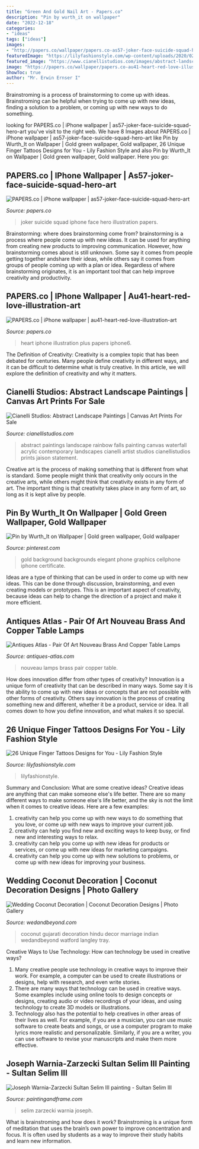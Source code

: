```yaml
---
title: "Green And Gold Nail Art - Papers.co"
description: "Pin by wurth_it on wallpaper"
date: "2022-12-18"
categories:
- "ideas"
tags: ["ideas"]
images:
- "http://papers.co/wallpaper/papers.co-as57-joker-face-suicide-squad-hero-art-illustration-34-iphone6-plus-wallpaper.jpg"
featuredImage: "https://lilyfashionstyle.com/wp-content/uploads/2020/02/5-22.jpg"
featured_image: "https://www.cianellistudios.com/images/abstract-landscape-paintings/abstract-landscape-paintings-rainbow-falls.jpg"
image: "https://papers.co/wallpaper/papers.co-au41-heart-red-love-illustration-art-34-iphone6-plus-wallpaper.jpg"
ShowToc: true
author: "Mr. Erwin Ernser I"
---
```



Brainstroming is a process of brainstorming to come up with ideas. Brainstroming can be helpful when trying to come up with new ideas, finding a solution to a problem, or coming up with new ways to do something.

	

		
looking for PAPERS.co | iPhone wallpaper | as57-joker-face-suicide-squad-hero-art you've visit to the right web. We have 8 Images about PAPERS.co | iPhone wallpaper | as57-joker-face-suicide-squad-hero-art like Pin by Wurth_It on Wallpaper | Gold green wallpaper, Gold wallpaper, 26 Unique Finger Tattoos Designs for You - Lily Fashion Style and also Pin by Wurth_It on Wallpaper | Gold green wallpaper, Gold wallpaper. Here you go:
		
    
## PAPERS.co | IPhone Wallpaper | As57-joker-face-suicide-squad-hero-art

<img loading=lazy src="http://papers.co/wallpaper/papers.co-as57-joker-face-suicide-squad-hero-art-illustration-34-iphone6-plus-wallpaper.jpg" onerror="this.onerror=null;this.src='https://tse3.mm.bing.net/th?id=OIP.2Z2kAUsX-M9F61sTcZERJgCoEs&amp;pid=15.1';" alt="PAPERS.co | iPhone wallpaper | as57-joker-face-suicide-squad-hero-art">

_Source: papers.co_

>joker suicide squad iphone face hero illustration papers. 

	

Brainstorming: where does brainstorming come from?
brainstorming is a process where people come up with new ideas. It can be used for anything from creating new products to improving communication. However, how brainstorming comes about is still unknown. Some say it comes from people getting together andshare their ideas, while others say it comes from groups of people coming up with a plan or idea. Regardless of where brainstorming originates, it is an important tool that can help improve creativity and productivity.

    
## PAPERS.co | IPhone Wallpaper | Au41-heart-red-love-illustration-art

<img loading=lazy src="https://papers.co/wallpaper/papers.co-au41-heart-red-love-illustration-art-34-iphone6-plus-wallpaper.jpg" onerror="this.onerror=null;this.src='https://tse2.mm.bing.net/th?id=OIP.krNCIWUYQNp6ZtzgO4mqEgHaNK&amp;pid=15.1';" alt="PAPERS.co | iPhone wallpaper | au41-heart-red-love-illustration-art">

_Source: papers.co_

>heart iphone illustration plus papers iphone6. 

	

The Definition of Creativity:
Creativity is a complex topic that has been debated for centuries. Many people define creativity in different ways, and it can be difficult to determine what is truly creative. In this article, we will explore the definition of creativity and why it matters.

    
## Cianelli Studios: Abstract Landscape Paintings | Canvas Art Prints For Sale

<img loading=lazy src="https://www.cianellistudios.com/images/abstract-landscape-paintings/abstract-landscape-paintings-rainbow-falls.jpg" onerror="this.onerror=null;this.src='https://tse3.mm.bing.net/th?id=OIP._vOdkd026zGnZIKuPDAYzQHaHa&amp;pid=15.1';" alt="Cianelli Studios: Abstract Landscape Paintings | Canvas Art Prints For Sale">

_Source: cianellistudios.com_

>abstract paintings landscape rainbow falls painting canvas waterfall acrylic contemporary landscapes cianelli artist studios cianellistudios prints jaison statement. 

	

Creative art is the process of making something that is different from what is standard. Some people might think that creativity only occurs in the creative arts, while others might think that creativity exists in any form of art. The important thing is that creativity takes place in any form of art, so long as it is kept alive by people.

    
## Pin By Wurth_It On Wallpaper | Gold Green Wallpaper, Gold Wallpaper

<img loading=lazy src="https://i.pinimg.com/736x/d1/b9/8b/d1b98b805afee597bbfb525d36fc772a--picts-uni.jpg" onerror="this.onerror=null;this.src='https://tse4.mm.bing.net/th?id=OIP.eLNJyVzrNxBlmOMVkMEwAgCoEs&amp;pid=15.1';" alt="Pin by Wurth_It on Wallpaper | Gold green wallpaper, Gold wallpaper">

_Source: pinterest.com_

>gold background backgrounds elegant phone graphics cellphone iphone certificate. 

	

Ideas are a type of thinking that can be used in order to come up with new ideas. This can be done through discussion, brainstorming, and even creating models or prototypes. This is an important aspect of creativity, because ideas can help to change the direction of a project and make it more efficient.

    
## Antiques Atlas - Pair Of Art Nouveau Brass And Copper Table Lamps

<img loading=lazy src="http://images.antiquesatlas.com/dealer-stock-images/studiort/Pair_of_Art_Nouveau_Brass_and__as237a829z-4.jpg" onerror="this.onerror=null;this.src='https://tse3.mm.bing.net/th?id=OIP.PxrBsTHSz0b3wisUn5YWdQHaJ3&amp;pid=15.1';" alt="Antiques Atlas - Pair Of Art Nouveau Brass And Copper Table Lamps">

_Source: antiques-atlas.com_

>nouveau lamps brass pair copper table. 

	

How does innovation differ from other types of creativity?
Innovation is a unique form of creativity that can be described in many ways. Some say it is the ability to come up with new ideas or concepts that are not possible with other forms of creativity. Others say innovation is the process of creating something new and different, whether it be a product, service or idea. It all comes down to how you define innovation, and what makes it so special.

    
## 26 Unique Finger Tattoos Designs For You - Lily Fashion Style

<img loading=lazy src="https://lilyfashionstyle.com/wp-content/uploads/2020/02/5-22.jpg" onerror="this.onerror=null;this.src='https://tse3.mm.bing.net/th?id=OIP.HscERsIl4_lONIPzCt6WuwHaKZ&amp;pid=15.1';" alt="26 Unique Finger Tattoos Designs for You - Lily Fashion Style">

_Source: lilyfashionstyle.com_

>lilyfashionstyle. 

	

Summary and Conclusion: What are some creative ideas?
Creative ideas are anything that can make someone else's life better. There are so many different ways to make someone else's life better, and the sky is not the limit when it comes to creative ideas. Here are a few examples: 
1) creativity can help you come up with new ways to do something that you love, or come up with new ways to improve your current job. 
2) creativity can help you find new and exciting ways to keep busy, or find new and interesting ways to relax. 
3) creativity can help you come up with new ideas for products or services, or come up with new ideas for marketing campaigns. 
4) creativity can help you come up with new solutions to problems, or come up with new ideas for improving your business.

    
## Wedding Coconut Decoration | Coconut Decoration Designs | Photo Gallery

<img loading=lazy src="http://wedandbeyond.com/images/photo_gallery/category-images/1-17032603jpg.jpg" onerror="this.onerror=null;this.src='https://tse4.mm.bing.net/th?id=OIP._ZKHJyaU6d1fcJX7v02lLQHaLH&amp;pid=15.1';" alt="Wedding Coconut Decoration | Coconut Decoration Designs | Photo Gallery">

_Source: wedandbeyond.com_

>coconut gujarati decoration hindu decor marriage indian wedandbeyond watford langley tray. 

	

Creative Ways to Use Technology: How can technology be used in creative ways?
1. Many creative people use technology in creative ways to improve their work. For example, a computer can be used to create illustrations or designs, help with research, and even write stories.
2. There are many ways that technology can be used in creative ways. Some examples include using online tools to design concepts or designs, creating audio or video recordings of your ideas, and using technology to create 3D models or illustrations.
3. Technology also has the potential to help creatives in other areas of their lives as well. For example, if you are a musician, you can use music software to create beats and songs, or use a computer program to make lyrics more realistic and personalizable. Similarly, if you are a writer, you can use software to revise your manuscripts and make them more effective. 
    
## Joseph Warnia-Zarzecki Sultan Selim III Painting - Sultan Selim III

<img loading=lazy src="http://paintingandframe.com/art-imgs/joseph_warnia-zarzecki/sultan_selim_iii-65946.jpg" onerror="this.onerror=null;this.src='https://tse2.mm.bing.net/th?id=OIP.QS74GZe-ar4L3Vgw2eoQAgHaM5&amp;pid=15.1';" alt="Joseph Warnia-Zarzecki Sultan Selim III painting - Sultan Selim III">

_Source: paintingandframe.com_

>selim zarzecki warnia joseph. 

	

What is brainstroming and how does it work?
Brainstroming is a unique form of meditation that uses the brain’s own power to improve concentration and focus. It is often used by students as a way to improve their study habits and learn new information.


